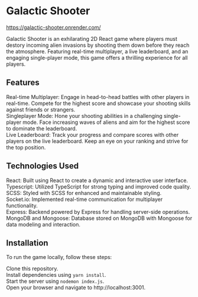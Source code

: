 # Galactic Shooter

https://galactic-shooter.onrender.com/

Galactic Shooter is an exhilarating 2D React game where players must destory incoming alien invasions by shooting them down before they reach the atmosphere. Featuring real-time multiplayer, a live leaderboard, and an engaging single-player mode, this game offers a thrilling experience for all players.

## Features

Real-time Multiplayer: Engage in head-to-head battles with other players in real-time. Compete for the highest score and showcase your shooting skills against friends or strangers.  
Singleplayer Mode: Hone your shooting abilities in a challenging single-player mode. Face increasing waves of aliens and aim for the highest score to dominate the leaderboard.  
Live Leaderboard: Track your progress and compare scores with other players on the live leaderboard. Keep an eye on your ranking and strive for the top position.

## Technologies Used

React: Built using React to create a dynamic and interactive user interface.  
Typescript: Utilized TypeScript for strong typing and improved code quality.  
SCSS: Styled with SCSS for enhanced and maintainable styling.  
Socket.io: Implemented real-time communication for multiplayer functionality.  
Express: Backend powered by Express for handling server-side operations.  
MongoDB and Mongoose: Database stored on MongoDB with Mongoose for data modeling and interaction.

## Installation

To run the game locally, follow these steps:

Clone this repository.  
Install dependencies using `yarn install`.  
Start the server using `nodemon index.js`.  
Open your browser and navigate to http://localhost:3001.
